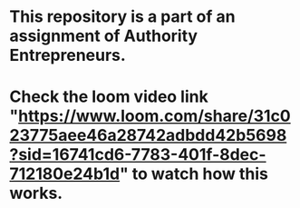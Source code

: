 # This repository is a part of an assignment of Authority Entrepreneurs.
# Check the loom video link "https://www.loom.com/share/31c023775aee46a28742adbdd42b5698?sid=16741cd6-7783-401f-8dec-712180e24b1d"  to watch how this works.
